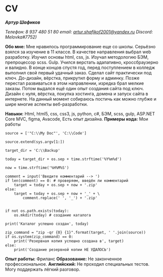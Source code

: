 # CV
***Артур Шафиков***

*Телефон: 8 937 480 51 80*
*email: artur.shafikof2001@yandex.ru*
*Discord: Melovka#7752)* 

**Обо мне:** Мне нравилось программирование еще со школы. Серьёзно взялся за изучение в 11 классе. В качестве направления выбрал web разработку. Изучил основы html, css, js. Изучал методологию БЭМ, препроцессор scss. Gulp. Учился верстать адапативно, кроссбраузерно и валидно. В конце концов спустя год, перед поступлением в колледж выполнил свой первый удачный заказ. Сделал сайт практически под ключ. До-дизайн, вёрстка, прикрутил форму и админку. Позже перестал развиваться в этом направлении, изредка брал мелкие заказы. Потом выдался ещё один опыт создания сайта под ключ. Дизайн с нуля, вёрстка, покупка хостинга, домена и запуск сайта в интернете. На данный момент собираюсь постичь как можно глубже и шире многие аспекты веб-разработки.

**Навыки:** Html, html5, css, css3, js, python, c#, БЭМ, scss, gulp, ASP.NET Core MVC, figma, Avacode, Есть опыт дизайна.
**Примеры кода:** Мои работы
```
source = ['"C:\\My Doc"', 'C:\\Code']

source.extend(sys.argv[1:])

target_dir = 'C:\\Backup'

today = target_dir + os.sep + time.strftime('%Y%m%d')

now = time.strftime('%H%M%S')

comment = input('Введите комментарий --> ')
if len(comment) == 0: # проверяем, введён ли комментарий
    target = today + os.sep + now + '.zip'
else:
    target = today + os.sep + now + '_' + \
        comment.replace(' ', '_') + '.zip'


if not os.path.exists(today):
    os.mkdir(today) # создание каталога

print('Каталог успешно создан', today)

zip_command = "zip -qr {0} {1}".format(target, ' '.join(source))
if os.system(zip_command) == 0:
    print('Резервная копия успешно создана в', target)
else:
    print('Создание резервной копии НЕ УДАЛОСЬ')

```
**Опыт работы:**  Фриланс
**Образование:**  Не законченное профессиональное.
**Английский:** Не проходил специальных тестов. Могу поддержать лёгкий разговор.